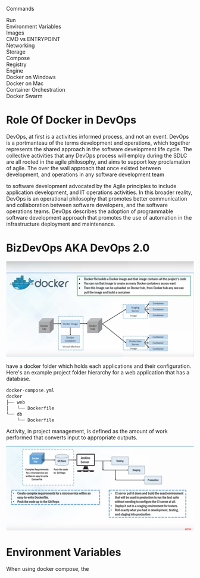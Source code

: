 
Commands

Run </br>
Environment Variables</br>
Images</br>
CMD vs ENTRYPOINT</br>
Networking</br>
Storage</br>
Compose</br>
Registry</br>
Engine</br>
Docker on Windows</br>
Docker on Mac</br>
Container Orchestration</br>
Docker Swarm</br>

# Role Of Docker in DevOps

DevOps, at first is a activities informed process, and not an event. DevOps is a portmanteau of the terms development and operations, which together represents the shared approach in the software development life cycle.  The collective activities that any DevOps process will employ during the SDLC are all rooted in the agile philosophy, and aims to support key proclamation
of agile.  The over the wall approach that once existed between development, and operations in any software development team


to software development advocated by the Agile principles to include application development, and IT operations activities. 
In this broader reality, DevOps is an operational philosophy that promotes better communication and 
collaboration between software developers, and the software operations teams. DevOps describes the adoption of 
programmable software development approach that promotes the use of automation in the infrastructure deployment and maintenance. 

# BizDevOps AKA DevOps 2.0

![Docker Components](https://github.com/kakuffo/Dockerfiles/blob/master/vid/docker01.png?raw=true)


have a docker folder which holds each applications and their configuration. Here's an example project folder hierarchy for a web application that has a database.

````Shell
docker-compose.yml
docker
├── web
│   └── Dockerfile
└── db
    └── Dockerfile
````

Activity, in project management, is defined as the amount of 
work performed that converts input to appropriate outputs.


![Docker Components o](https://github.com/kakuffo/Dockerfiles/blob/master/vid/Scree09.png?raw=true)

# Environment Variables

When using docker compose, the 